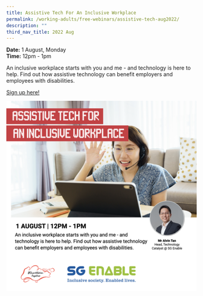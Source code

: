 ```yaml
---
title: Assistive Tech For An Inclusive Workplace
permalink: /working-adults/free-webinars/assistive-tech-aug2022/
description: ""
third_nav_title: 2022 Aug
---
```


**Date:** 1 August, Monday
<br> **Time:** 12pm - 1pm

An inclusive workplace starts with you and me - and technology is here to help. Find out how assistive technology can benefit employers and employees with disabilities. 

[Sign up here!](https://go.gov.sg/wa-assistivetech-aug22)

![Free webinar on assistive tech for working adults](/images/aug%202022/wa-1aug-updated.png)